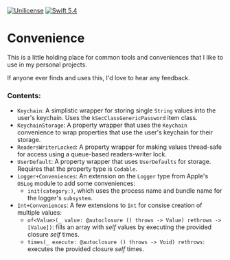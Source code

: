 [![Unilicense](https://img.shields.io/badge/license-Unlicense-brightgreen)](https://unlicense.org)
[![Swift 5.4](https://img.shields.io/badge/Swift-5.4-blue)](https://swift.org)

# Convenience

This is a little holding place for common tools and conveniences that I like to use in my personal projects.

If anyone ever finds and uses this, I'd love to hear any feedback.

### Contents:

* `Keychain`: A simplistic wrapper for storing single `String` values into the user's keychain. Uses the `kSecClassGenericPassword` item class.
* `KeychainStorage`: A property wrapper that uses the `Keychain` convenience to wrap properties that use the user's keychain for their storage.
* `ReadersWriterLocked`: A property wrapper for making values thread-safe for access using a queue-based readers-writer lock.
* `UserDefault`: A property wrapper that uses `UserDefaults` for storage. Requires that the property type is `Codable`.
* `Logger+Conveniences`: An extension on the `Logger` type from Apple's `OSLog` module to add some conveniences:
    * `init(category:)`, which uses the process name and bundle name for the logger's `subsystem`.
* `Int+Conveniences`: A few extensions to `Int` for consise creation of multiple values:
    * `of<Value>(_ value: @autoclosure () throws -> Value) rethrows -> [Value])`: fills an array with _self_ values by executing the provided closure _self_ times.
    * `times(_ execute: @autoclosure () throws -> Void) rethrows`: executes the provided closure _self_ times.
